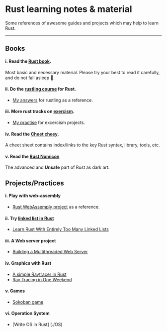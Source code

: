 # Rust learning notes & material

Some references of awesome guides and projects which may help to learn Rust. 

---
## Books 

#### i. Read the [Rust book](https://doc.rust-lang.org/book/).

Most basic and necessary material. Please try your best to read it carefully, and do not fall asleep 🤣.

#### ii. Do the [rustling course](https://github.com/rust-lang/rustlings) for Rust.

- [My answers](./rustling-answers) for rustling as a reference.

#### iii. More rust tracks on [exercism](https://exercism.io/my/tracks/rust).

- [My practise](./rust) for excercism projects.


#### iv. Read the [Cheet cheey](https://cheats.rs/).

A cheet sheet contains index/links to the key Rust syntax, library, tools, etc.

#### v. Read the [Rust Nomicon](https://doc.rust-lang.org/stable/nomicon/)

The advanced and **Unsafe** part of Rust as dark art. 



## Projects/Practices


#### i. Play with web-assembly

- [Rust WebAssemply project](../wasm/rust-wasm/wasm-game-of-life) as a reference.

#### ii. Try [linked list in Rust](./Linked_Lists)

- [Learn Rust With Entirely Too Many Linked Lists](https://rust-unofficial.github.io/too-many-lists/)

#### iii. A Web server project

- [Building a Multithreaded Web Server](https://doc.rust-lang.org/stable/book/ch20-00-final-project-a-web-server.html)

#### iv. Graphics with Rust

- [A simple Raytracer in Rust](../Graphics/RayTracing)
- [Ray Tracing in One Weekend](https://raytracing.github.io/)

#### v. Games

- [Sokoban game](./Sokoban)

#### vi. Operation System

- [Write OS in Rust] (./OS)



